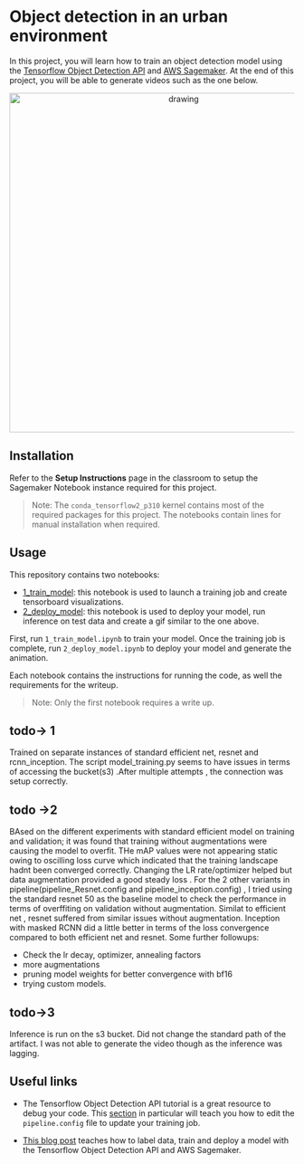 # Object detection in an urban environment

In this project, you will learn how to train an object detection model using the [Tensorflow Object Detection API](https://tensorflow-object-detection-api-tutorial.readthedocs.io/en/latest/index.html) and [AWS Sagemaker](https://aws.amazon.com/sagemaker/). At the end of this project, you will be able to generate videos such as the one below.

<p align="center">
    <img src="data/animation.gif" alt="drawing" width="600"/>
</p>

## Installation

Refer to the **Setup Instructions** page in the classroom to setup the Sagemaker Notebook instance required for this project.

>Note: The `conda_tensorflow2_p310` kernel contains most of the required packages for this project. The notebooks contain lines for manual installation when required.

## Usage

This repository contains two notebooks:
* [1_train_model](1_model_training/1_train_model.ipynb): this notebook is used to launch a training job and create tensorboard visualizations.
* [2_deploy_model](2_run_inference/2_deploy_model.ipynb): this notebook is used to deploy your model, run inference on test data and create a gif similar to the one above.

First, run `1_train_model.ipynb` to train your model. Once the training job is complete, run `2_deploy_model.ipynb` to deploy your model and generate the animation.

Each notebook contains the instructions for running the code, as well the requirements for the writeup.
>Note: Only the first notebook requires a write up.

## todo-> 1
Trained on separate instances of standard efficient net, resnet and rcnn_inception. The script model_training.py seems to have issues in terms of accessing the bucket(s3) .After multiple attempts , the connection was setup correctly.

## todo ->2

BAsed on the different experiments with standard efficient model on training and validation; it was found that training without augmentations were causing the model to overfit. THe mAP values were not appearing static owing to oscilling loss curve which indicated that the training landscape hadnt been converged correctly. Changing the LR rate/optimizer helped but data augmentation provided a good steady loss .
For the 2 other variants in pipeline(pipeline_Resnet.config and pipeline_inception.config) , I tried using the standard resnet 50 as the baseline model to check the performance in terms of overffiting on validation without augmentation. Similat to efficient net , resnet suffered from similar issues without augmentation. Inception with masked RCNN did a little better in terms of the loss convergence compared to both efficient net and resnet.
Some further followups:
- Check the lr decay, optimizer, annealing factors
- more augmentations
- pruning model weights for better convergence with bf16
- trying custom models.

## todo->3
Inference is run on the s3 bucket. Did not change the standard path of the artifact. I was not able to generate the video though as the inference was lagging.

## Useful links
* The Tensorflow Object Detection API tutorial is a great resource to debug your code. This [section](https://tensorflow-object-detection-api-tutorial.readthedocs.io/en/latest/training.html#configure-the-training-pipeline) in particular will teach you how to edit the `pipeline.config` file to update
your training job.

* [This blog post](https://aws.amazon.com/blogs/machine-learning/training-and-deploying-models-using-tensorflow-2-with-the-object-detection-api-on-amazon-sagemaker/) teaches how to label data, train and deploy a model with the Tensorflow Object Detection API and AWS Sagemaker.
